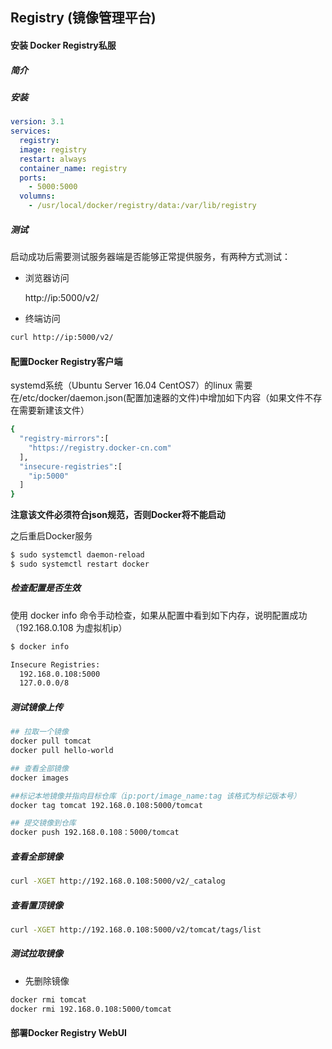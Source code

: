 ## Registry (镜像管理平台)

#### 安装 Docker Registry私服

##### 简介



##### 安装

```yaml
version: 3.1
services:
  registry:
  image: registry
  restart: always
  container_name: registry
  ports:
    - 5000:5000
  volumns:
    - /usr/local/docker/registry/data:/var/lib/registry
```



##### 测试

启动成功后需要测试服务器端是否能够正常提供服务，有两种方式测试：

- 浏览器访问

  http://ip:5000/v2/

- 终端访问

```bash
curl http://ip:5000/v2/
```



#### 配置Docker Registry客户端

systemd系统（Ubuntu Server 16.04 CentOS7）的linux 需要在/etc/docker/daemon.json(配置加速器的文件)中增加如下内容（如果文件不存在需要新建该文件）

```bash
{
  "registry-mirrors":[
    "https://registry.docker-cn.com"
  ],
  "insecure-registries":[
    "ip:5000"
  ]
}
```

**注意该文件必须符合json规范，否则Docker将不能启动**

之后重启Docker服务

```bash
$ sudo systemctl daemon-reload
$ sudo systemctl restart docker
```

##### 检查配置是否生效

使用 docker info 命令手动检查，如果从配置中看到如下内存，说明配置成功（192.168.0.108 为虚拟机ip）

```bash
$ docker info

Insecure Registries:
  192.168.0.108:5000
  127.0.0.0/8
```

##### 测试镜像上传

```bash
## 拉取一个镜像
docker pull tomcat
docker pull hello-world

## 查看全部镜像
docker images

##标记本地镜像并指向目标仓库（ip:port/image_name:tag 该格式为标记版本号）
docker tag tomcat 192.168.0.108:5000/tomcat

## 提交镜像到仓库
docker push 192.168.0.108：5000/tomcat
```

##### 查看全部镜像

```bash
curl -XGET http://192.168.0.108:5000/v2/_catalog
```

##### 查看置顶镜像

```bash
curl -XGET http://192.168.0.108:5000/v2/tomcat/tags/list
```

##### 测试拉取镜像

- 先删除镜像

``` bash
docker rmi tomcat
docker rmi 192.168.0.108:5000/tomcat
```



#### 部署Docker Registry WebUI

